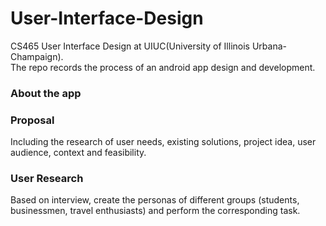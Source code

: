 # User-Interface-Design
CS465 User Interface Design at UIUC(University of Illinois Urbana-Champaign).
<br>
The repo records the process of an android app design and development.
<h3>About the app</h3>

<h3>Proposal</h3>
Including the research of user needs, existing solutions, project idea, user audience, context and feasibility.
<h3>User Research</h3>
Based on interview, create the personas of different groups (students, businessmen, travel enthusiasts) and perform the corresponding task.
